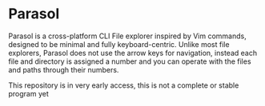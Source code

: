# Parasol
Parasol is a cross-platform CLI File explorer inspired by Vim commands, designed to be minimal and fully keyboard-centric. Unlike most file explorers, Parasol does not use the arrow keys for navigation, instead each file and directory is assigned a number and you can operate with the files and paths through their numbers.

This repository is in very early access, this is not a complete or stable program yet
